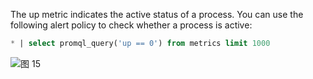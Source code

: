 The up metric indicates the active status of a process. You can use the following alert policy to check whether a process is active:

```SQL
* | select promql_query('up == 0') from metrics limit 1000
```

![图 15](/img/src/metrics/index/a86bd353f969c166fbd831c2b8acf3c05e4b8f163482c9bd84ccc60fb41ea0ab.png)
